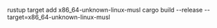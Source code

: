 rustup target add x86_64-unknown-linux-musl
cargo build --release --target=x86_64-unknown-linux-musl
